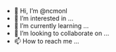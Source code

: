 - 👋 Hi, I’m @ncmonl
- 👀 I’m interested in ...
- 🌱 I’m currently learning ...
- 💞️ I’m looking to collaborate on ...
- 📫 How to reach me ...

<!---
ncmonl/ncmonl is a ✨ special ✨ repository because its `README.md` (this file) appears on your GitHub profile.
You can click the Preview link to take a look at your changes.
--->
